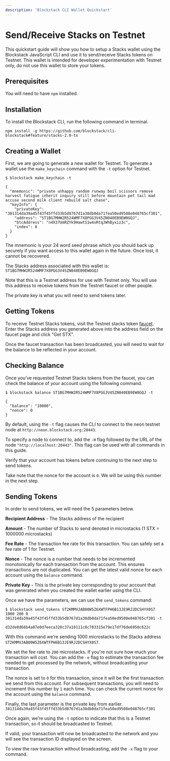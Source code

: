 ```yaml
---
description: 'Blockstack CLI Wallet Quickstart'
---
```


# Send/Receive Stacks on Testnet

This quickstart guide will show you how to setup a Stacks wallet using the Blockstack JavaScript CLI and use it to send/receive Stacks tokens on Testnet. This wallet is intended for developer experimentation with Testnet only, do not use this wallet to store your tokens.

## Prerequisites

You will need to have `npm` installed.

## Installation

To install the Blockstack CLI, run the following command in terminal.

`npm install -g https://github.com/blockstack/cli-blockstack#feature/stacks-2.0-tx`

## Creating a Wallet

First, we are going to generate a new wallet for Testnet. To generate a wallet use the `make_keychain` command with the `-t` option for Testnet.

```
$ blockstack make_keychain -t

{
  "mnemonic": "private unhappy random runway boil scissors remove harvest fatigue inherit inquiry still before mountain pet tail mad accuse second milk client rebuild salt chase",
  "keyInfo": {
    "privateKey": "381314da39a45f43f45ffd33b5d8767d1a38db0da71fea50ed9508e048765cf301",
    "address": "ST1BG7MHW2R524WMF7X8PGG3V45ZN040EB9EW0GQJ",
    "btcAddress": "n4X37UmRZYk9HawtS1w4xRtqJWhByxiz3c",
    "index": 0
  }
}
```

The mnemonic is your 24 word seed phrase which you should back up securely if you want access to this wallet again in the future. Once lost, it cannot be recovered.

The Stacks address associated with this wallet is:
`ST1BG7MHW2R524WMF7X8PGG3V45ZN040EB9EW0GQJ`

Note that this is a Testnet address for use with Testnet only. You will use this address to receive tokens from the Testnet faucet or other people.

The private key is what you will need to send tokens later.

## Getting Tokens

To receive Testnet Stacks tokens, visit the Testnet stacks token [faucet](https://testnet.blockstack.org/faucet). Enter the Stacks address you generated above into the address field on the faucet page and click "Get STX".

Once the faucet transaction has been broadcasted, you will need to wait for the balance to be reflected in your account.

## Checking Balance

Once you’ve requested Testnet Stacks tokens from the faucet, you can check the balance of your account using the following command.

```
$ blockstack balance ST1BG7MHW2R524WMF7X8PGG3V45ZN040EB9EW0GQJ -t

{
  "balance": "10000",
  "nonce": 0
}
```

By default, using the `-t` flag causes the CLI to connect to the neon testnet node at `http://neon.blockstack.org:20443`.

To specify a node to connect to, add the `-H` flag followed by the URL of the node `"http://localhost:20443"`. This flag can be used with all commands in this guide.

Verify that your account has tokens before continuing to the next step to send tokens.

Take note that the nonce for the account is `0`. We will be using this number in the next step.

## Sending Tokens

In order to send tokens, we will need the 5 parameters below.

**Recipient Address** - The Stacks address of the recipient

**Amount** - The number of Stacks to send denoted in microstacks (1 STX = 1000000 microstacks)

**Fee Rate** - The transaction fee rate for this transaction. You can safely set a fee rate of 1 for Testnet.

**Nonce** - The nonce is a number that needs to be incremented monotonically for each transaction from the account. This ensures transactions are not duplicated. You can get the latest valid nonce for each account using the `balance` command.

**Private Key** - This is the private key corresponding to your account that was generated when you created the wallet earlier using the CLI.

Once we have the parameters, we can use the `send_tokens` command:

```
$ blockstack send_tokens ST2KMMVJAB00W5Z6XWTFPH6B13JE9RJ2DCSHYX0S7 1000 200 0 381314da39a45f43f45ffd33b5d8767d1a38db0da71fea50ed9508e048765cf301 -t

d32de0d66b4a07e0d7eeca320c37a10111c8c703315e79e17df76de6950c622c
```

With this command we’re sending 1000 microstacks to the Stacks address `ST2KMMVJAB00W5Z6XWTFPH6B13JE9RJ2DCSHYX0S7`.

We set the fee rate to `200` microstacks. If you're not sure how much your transaction will cost. You can add the `-e` flag to estimate the transaction fee needed to get processed by the network, without broadcasting your transaction.

The nonce is set to `0` for this transaction, since it will be the first transaction we send from this account. For subsequent transactions, you will need to increment this number by `1` each time. You can check the current nonce for the account using the `balance` command.

Finally, the last parameter is the private key from earlier. `381314da39a45f43f45ffd33b5d8767d1a38db0da71fea50ed9508e048765cf301`

Once again, we’re using the `-t` option to indicate that this is a Testnet transaction, so it should be broadcasted to Testnet.

If valid, your transaction will now be broadcasted to the network and you will see the transaction ID displayed on the screen.

To view the raw transaction without broadcasting, add the `-x` flag to your command.
